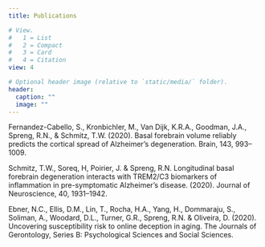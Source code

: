 ```yaml
---
title: Publications

# View.
#   1 = List
#   2 = Compact
#   3 = Card
#   4 = Citation
view: 4

# Optional header image (relative to `static/media/` folder).
header:
  caption: ""
  image: ""
---
```


Fernandez-Cabello, S., Kronbichler, M., Van Dijk, K.R.A., Goodman, J.A., Spreng, R.N., & Schmitz, T.W. (2020). Basal forebrain volume reliably predicts the cortical spread of Alzheimer’s degeneration. Brain, 143, 993–1009.
 
Schmitz, T.W., Soreq, H, Poirier, J. & Spreng, R.N. Longitudinal basal forebrain degeneration interacts with TREM2/C3 biomarkers of inflammation in pre-symptomatic Alzheimer’s disease. (2020). Journal of Neuroscience, 40, 1931–1942.
 
Ebner, N.C., Ellis, D.M., Lin, T., Rocha, H.A., Yang, H., Dommaraju, S., Soliman, A., Woodard, D.L., Turner, G.R., Spreng, R.N. & Oliveira, D. (2020). Uncovering susceptibility risk to online deception in aging. The Journals of Gerontology, Series B: Psychological Sciences and Social Sciences.
